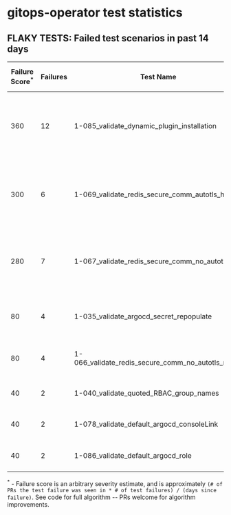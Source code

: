 # gitops-operator test statistics
## FLAKY TESTS: Failed test scenarios in past 14 days
| Failure Score<sup>*</sup> | Failures | Test Name | Last Seen | PR List and Logs 
|---|---|---|---|---|
| 360 | 12 | 1-085_validate_dynamic_plugin_installation  |  | 3: [#594](https://github.com/redhat-developer/gitops-operator/pull//594)<sup>[1](https://storage.googleapis.com/origin-ci-test/pr-logs/pull/redhat-developer_gitops-operator/594/pull-ci-redhat-developer-gitops-operator-master-v4.12-kuttl-sequential/1701234711872933888/build-log.txt), [2](https://storage.googleapis.com/origin-ci-test/pr-logs/pull/redhat-developer_gitops-operator/594/pull-ci-redhat-developer-gitops-operator-master-v4.13-kuttl-sequential/1701254672070742016/build-log.txt), [3](https://storage.googleapis.com/origin-ci-test/pr-logs/pull/redhat-developer_gitops-operator/594/pull-ci-redhat-developer-gitops-operator-master-v4.12-kuttl-sequential/1701243207095947264/build-log.txt), [4](https://storage.googleapis.com/origin-ci-test/pr-logs/pull/redhat-developer_gitops-operator/594/pull-ci-redhat-developer-gitops-operator-master-v4.13-kuttl-sequential/1701234722660683776/build-log.txt), [5](https://storage.googleapis.com/origin-ci-test/pr-logs/pull/redhat-developer_gitops-operator/594/pull-ci-redhat-developer-gitops-operator-master-v4.12-kuttl-sequential/1701254672032993280/build-log.txt)</sup> [#588](https://github.com/redhat-developer/gitops-operator/pull//588)<sup>[1](https://storage.googleapis.com/origin-ci-test/pr-logs/pull/redhat-developer_gitops-operator/588/pull-ci-redhat-developer-gitops-operator-master-v4.13-kuttl-sequential/1701282948910682112/build-log.txt), [2](https://storage.googleapis.com/origin-ci-test/pr-logs/pull/redhat-developer_gitops-operator/588/pull-ci-redhat-developer-gitops-operator-master-v4.12-kuttl-sequential/1701251011043135488/build-log.txt), [3](https://storage.googleapis.com/origin-ci-test/pr-logs/pull/redhat-developer_gitops-operator/588/pull-ci-redhat-developer-gitops-operator-master-v4.12-kuttl-sequential/1701282948843573248/build-log.txt), [4](https://storage.googleapis.com/origin-ci-test/pr-logs/pull/redhat-developer_gitops-operator/588/pull-ci-redhat-developer-gitops-operator-master-v4.13-kuttl-sequential/1701251011357708288/build-log.txt)</sup> [#554](https://github.com/redhat-developer/gitops-operator/pull//554)<sup>[1](https://storage.googleapis.com/origin-ci-test/pr-logs/pull/redhat-developer_gitops-operator/554/pull-ci-redhat-developer-gitops-operator-master-v4.13-kuttl-sequential/1700184225237438464/build-log.txt), [2](https://storage.googleapis.com/origin-ci-test/pr-logs/pull/redhat-developer_gitops-operator/554/pull-ci-redhat-developer-gitops-operator-master-v4.13-kuttl-sequential/1701116626629300224/build-log.txt), [3](https://storage.googleapis.com/origin-ci-test/pr-logs/pull/redhat-developer_gitops-operator/554/pull-ci-redhat-developer-gitops-operator-master-v4.12-kuttl-sequential/1701116626495082496/build-log.txt)</sup> 
| 300 | 6 | 1-069_validate_redis_secure_comm_autotls_ha  |  | 5: [#602](https://github.com/redhat-developer/gitops-operator/pull//602)<sup>[1](https://storage.googleapis.com/origin-ci-test/pr-logs/pull/redhat-developer_gitops-operator/602/pull-ci-redhat-developer-gitops-operator-master-v4.14-kuttl-parallel/1701831074004340736/build-log.txt)</sup> [#588](https://github.com/redhat-developer/gitops-operator/pull//588)<sup>[1](https://storage.googleapis.com/origin-ci-test/pr-logs/pull/redhat-developer_gitops-operator/588/pull-ci-redhat-developer-gitops-operator-master-v4.13-kuttl-parallel/1701510377415643136/build-log.txt), [2](https://storage.googleapis.com/origin-ci-test/pr-logs/pull/redhat-developer_gitops-operator/588/pull-ci-redhat-developer-gitops-operator-master-v4.13-kuttl-parallel/1697622029110349824/build-log.txt)</sup> [#586](https://github.com/redhat-developer/gitops-operator/pull//586)<sup>[1](https://storage.googleapis.com/origin-ci-test/pr-logs/pull/redhat-developer_gitops-operator/586/pull-ci-redhat-developer-gitops-operator-master-v4.13-kuttl-parallel/1697406949454254080/build-log.txt)</sup> [#580](https://github.com/redhat-developer/gitops-operator/pull//580)<sup>[1](https://storage.googleapis.com/origin-ci-test/pr-logs/pull/redhat-developer_gitops-operator/580/pull-ci-redhat-developer-gitops-operator-master-v4.13-kuttl-parallel/1701121677741527040/build-log.txt)</sup> [#544](https://github.com/redhat-developer/gitops-operator/pull//544)<sup>[1](https://storage.googleapis.com/origin-ci-test/pr-logs/pull/redhat-developer_gitops-operator/544/pull-ci-redhat-developer-gitops-operator-master-v4.13-kuttl-parallel/1698563660881858560/build-log.txt)</sup> 
| 280 | 7 | 1-067_validate_redis_secure_comm_no_autotls_ha  |  | 4: [#602](https://github.com/redhat-developer/gitops-operator/pull//602)<sup>[1](https://storage.googleapis.com/origin-ci-test/pr-logs/pull/redhat-developer_gitops-operator/602/pull-ci-redhat-developer-gitops-operator-master-v4.13-kuttl-parallel/1701878524282933248/build-log.txt)</sup> [#588](https://github.com/redhat-developer/gitops-operator/pull//588)<sup>[1](https://storage.googleapis.com/origin-ci-test/pr-logs/pull/redhat-developer_gitops-operator/588/pull-ci-redhat-developer-gitops-operator-master-v4.13-kuttl-parallel/1701510377415643136/build-log.txt), [2](https://storage.googleapis.com/origin-ci-test/pr-logs/pull/redhat-developer_gitops-operator/588/pull-ci-redhat-developer-gitops-operator-master-v4.13-kuttl-parallel/1697622029110349824/build-log.txt)</sup> [#586](https://github.com/redhat-developer/gitops-operator/pull//586)<sup>[1](https://storage.googleapis.com/origin-ci-test/pr-logs/pull/redhat-developer_gitops-operator/586/pull-ci-redhat-developer-gitops-operator-master-v4.13-kuttl-parallel/1697406949454254080/build-log.txt)</sup> [#544](https://github.com/redhat-developer/gitops-operator/pull//544)<sup>[1](https://storage.googleapis.com/origin-ci-test/pr-logs/pull/redhat-developer_gitops-operator/544/pull-ci-redhat-developer-gitops-operator-master-v4.13-kuttl-parallel/1699011727867252736/build-log.txt), [2](https://storage.googleapis.com/origin-ci-test/pr-logs/pull/redhat-developer_gitops-operator/544/pull-ci-redhat-developer-gitops-operator-master-v4.13-kuttl-parallel/1698563660881858560/build-log.txt), [3](https://storage.googleapis.com/origin-ci-test/pr-logs/pull/redhat-developer_gitops-operator/544/pull-ci-redhat-developer-gitops-operator-master-v4.14-kuttl-parallel/1698980921014751232/build-log.txt)</sup> 
| 80 | 4 | 1-035_validate_argocd_secret_repopulate  |  | 2: [#594](https://github.com/redhat-developer/gitops-operator/pull//594)<sup>[1](https://storage.googleapis.com/origin-ci-test/pr-logs/pull/redhat-developer_gitops-operator/594/pull-ci-redhat-developer-gitops-operator-master-v4.12-kuttl-sequential/1701243207095947264/build-log.txt), [2](https://storage.googleapis.com/origin-ci-test/pr-logs/pull/redhat-developer_gitops-operator/594/pull-ci-redhat-developer-gitops-operator-master-v4.13-kuttl-sequential/1701234722660683776/build-log.txt)</sup> [#580](https://github.com/redhat-developer/gitops-operator/pull//580)<sup>[1](https://storage.googleapis.com/origin-ci-test/pr-logs/pull/redhat-developer_gitops-operator/580/pull-ci-redhat-developer-gitops-operator-master-v4.12-kuttl-sequential/1701121677712166912/build-log.txt), [2](https://storage.googleapis.com/origin-ci-test/pr-logs/pull/redhat-developer_gitops-operator/580/pull-ci-redhat-developer-gitops-operator-master-v4.12-kuttl-sequential/1701476829652586496/build-log.txt)</sup> 
| 80 | 4 | 1-066_validate_redis_secure_comm_no_autotls_no_ha  |  | 2: [#601](https://github.com/redhat-developer/gitops-operator/pull//601)<sup>[1](https://storage.googleapis.com/origin-ci-test/pr-logs/pull/redhat-developer_gitops-operator/601/pull-ci-redhat-developer-gitops-operator-master-v4.14-kuttl-parallel/1701610322139287552/build-log.txt)</sup> [#544](https://github.com/redhat-developer/gitops-operator/pull//544)<sup>[1](https://storage.googleapis.com/origin-ci-test/pr-logs/pull/redhat-developer_gitops-operator/544/pull-ci-redhat-developer-gitops-operator-master-v4.14-kuttl-parallel/1698980921014751232/build-log.txt), [2](https://storage.googleapis.com/origin-ci-test/pr-logs/pull/redhat-developer_gitops-operator/544/pull-ci-redhat-developer-gitops-operator-master-v4.14-kuttl-parallel/1698957833569046528/build-log.txt)</sup> 
| 40 | 2 | 1-040_validate_quoted_RBAC_group_names  |  | 2: [#594](https://github.com/redhat-developer/gitops-operator/pull//594)<sup>[1](https://storage.googleapis.com/origin-ci-test/pr-logs/pull/redhat-developer_gitops-operator/594/pull-ci-redhat-developer-gitops-operator-master-v4.12-kuttl-sequential/1701243207095947264/build-log.txt)</sup> [#580](https://github.com/redhat-developer/gitops-operator/pull//580)<sup>[1](https://storage.googleapis.com/origin-ci-test/pr-logs/pull/redhat-developer_gitops-operator/580/pull-ci-redhat-developer-gitops-operator-master-v4.12-kuttl-sequential/1701121677712166912/build-log.txt)</sup> 
| 40 | 2 | 1-078_validate_default_argocd_consoleLink  |  | 2: [#602](https://github.com/redhat-developer/gitops-operator/pull//602)<sup>[1](https://storage.googleapis.com/origin-ci-test/pr-logs/pull/redhat-developer_gitops-operator/602/pull-ci-redhat-developer-gitops-operator-master-v4.14-kuttl-sequential/1702023659591307264/build-log.txt)</sup> [#601](https://github.com/redhat-developer/gitops-operator/pull//601)<sup>[1](https://storage.googleapis.com/origin-ci-test/pr-logs/pull/redhat-developer_gitops-operator/601/pull-ci-redhat-developer-gitops-operator-master-v4.12-kuttl-sequential/1701610318083395584/build-log.txt)</sup> 
| 40 | 2 | 1-086_validate_default_argocd_role  |  | 2: [#601](https://github.com/redhat-developer/gitops-operator/pull//601)<sup>[1](https://storage.googleapis.com/origin-ci-test/pr-logs/pull/redhat-developer_gitops-operator/601/pull-ci-redhat-developer-gitops-operator-master-v4.12-kuttl-sequential/1701610318083395584/build-log.txt)</sup> [#564](https://github.com/redhat-developer/gitops-operator/pull//564)<sup>[1](https://storage.googleapis.com/origin-ci-test/pr-logs/pull/redhat-developer_gitops-operator/564/pull-ci-redhat-developer-gitops-operator-master-v4.13-kuttl-sequential/1701549193723645952/build-log.txt)</sup> 



<sup>*</sup> - Failure score is an arbitrary severity estimate, and is approximately `(# of PRs the test failure was seen in * # of test failures) / (days since failure)`. See code for full algorithm -- PRs welcome for algorithm improvements.

